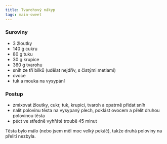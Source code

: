 ```yaml
---
title: Tvarohový nákyp
tags: main-sweet
---
```


### Suroviny
- 3 žloutky
- 140 g cukru
- 80 g tuku
- 30 g krupice
- 360 g tvarohu
- sníh ze tří bílků (udělat nejdřív, s čistými metlami)
- ovoce
- tuk a mouka na vysypání


### Postup
- zmixovat žloutky, cukr, tuk, krupici, tvaroh a opatrně přidat sníh
- nalít polovinu těsta na vysypaný plech, poklást ovocem a přelít druhou polovinou těsta
- péct ve středně vyhřáté troubě 45 minut

Těsta bylo málo (nebo jsem měl moc velký pekáč), takže druhá poloviny na přelití nezbyla.

